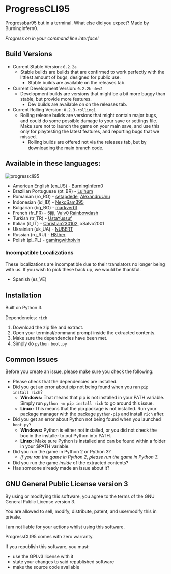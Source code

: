 # ProgressCLI95

Progressbar95 but in a terminal. What else did you expect? Made by BurningInfern0. 

*Progress on in your command line interface!*

## Build Versions
- Current Stable Version: `0.2.2a`
  - Stable builds are builds that are confirmed to work perfectly with the littlest amount of bugs, designed for public use.
    - Stable builds are available on the releases tab.
- Current Development Version: `0.2.2b-dev2`
  - Development builds are versions that might be a bit more buggy than stable, but provide more features.
    - Dev builds are available on on the releases tab.
- Current Rolling Version: `0.2.3-rolling1`
  - Rolling release builds are versions that might contain major bugs, and could do some possible damage to your save or settings file. Make sure not to launch the game on your main save, and use this only for playtesting the latest features, and reporting bugs that we missed.
    - Rolling builds are offered not via the releases tab, but by downloading the main branch code.

## Available in these languages:
![progresscli95](https://user-images.githubusercontent.com/74492478/178005127-75dda163-ef70-4a8a-9f4f-f75dfa4d9b82.gif)
- American English (en_US) - [BurningInfern0](https://github.com/BurningInfern0)
- Brazilian Portuguese (pt_BR) - [Luihum](https://github.com/luihum)
- Romanian (ro_RO) - [setapdede](https://github.com/setapdede), [AlexandruUnu](https://github.com/AlexandruUnu)
- Indonesian (id_ID) - [NekoSam395](https://github.com/NekoSam395)
- Bulgarian (bg_BG) - [markverb1](https://github.com/markverb1)
- French (fr_FR) - [5jiji](https://github.com/5jiji), [Valv0 Rainbowdash](https://github.com/valv0-rainbow-dash)
- Turkish (tr_TR) - [UstaYussuf](https://github.com/ustayussuf)
- Italian (it_IT) - [Christian230102](https://github.com/Christian230102), xSalvo2001
- Ukrainian (uk_UA) - [NUBERT](https://github.com/Anananel)
- Russian (ru_RU) - [H8ther](https://github.com/H8ther)
- Polish (pl_PL) - [gamingwithpivin](https://github.com/pivinx1)

### Incompatible Localizations
These localizations are incompatible due to their translators no longer being with us. If you wish to pick these back up, we would be thankful.
- Spanish (es_VE) 


## Installation

Built on Python 3.

Dependencies: ```rich```

1. Download the zip file and extract.
2. Open your terminal/command prompt inside the extracted contents.
3. Make sure the dependencies have been met.
4. Simply do ```python boot.py```

## Common Issues
Before you create an issue, please make sure you check the following:
- Please check that the dependencies are installed.
- Did you get an error about pip not being found when you ran `pip install rich`?
  - **Windows:** That means that pip is not installed in your PATH variable. Simply run `python -m pip install rich` to go around this issue.
  - **Linux:** This means that the pip package is not installed. Run your package manager with the package `python-pip` and install `rich` after.
- Did you get an error about Python not being found when you launched `boot.py`?
  - **Windows:** Python is either not installed, or you did not check the box in the installer to put Python into PATH.
  - **Linux:** Make sure Python is installed and can be found within a folder in your $PATH variable.
- Did you run the game in Python 2 or Python 3?
  - _If you ran the game in Python 2, please run the game in Python 3._
- Did you run the game _inside_ of the extracted contents?
- Has someone already made an issue about it?

## GNU General Public License version 3
By using or modifying this software, you agree to the terms of the GNU General Public License version 3.

You are allowed to sell, modify, distribute, patent, and use/modify this in private.

I am not liable for your actions whilst using this software.

ProgressCLI95 comes with zero warranty.

If you republish this software, you must:
- use the GPLv3 license with it
- state your changes to said republished software
- make the source code available
